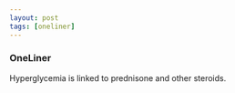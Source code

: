 ```yaml
---
layout: post
tags: [oneliner]
---
```



### OneLiner

Hyperglycemia is linked to prednisone and other steroids.
